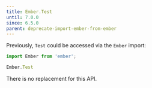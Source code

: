 ```yaml
---
title: Ember.Test
until: 7.0.0
since: 6.5.0
parent: deprecate-import-ember-from-ember
---
```



Previously, `Test` could be accessed via the `Ember` import:
```js
import Ember from 'ember';

Ember.Test
```

There is no replacement for this API.
